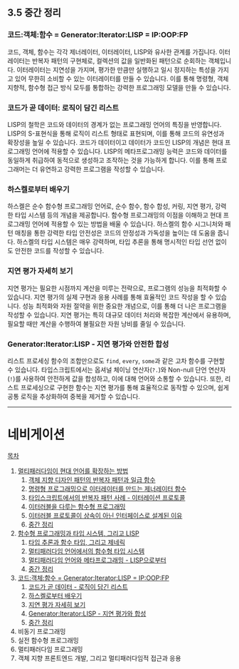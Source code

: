 ## 3.5 중간 정리

### 코드:객체:함수 = Generator:Iterator:LISP = IP:OOP:FP

코드, 객체, 함수는 각각 제너레이터, 이터레이터, LISP와 유사한 관계를 가집니다. 이터레이터는 반복자 패턴의 구현체로, 컬렉션의 값을 일반화된 패턴으로 순회하는 객체입니다. 이터레이터는 지연성을 가지며, 평가한 만큼만 실행하고 일시 정지하는 특성을 가지고 있어 무한히 소비할 수 있는 이터레이터를 만들 수 있습니다. 이를 통해 명령형, 객체 지향적, 함수형 접근 방식 모두를 통합하는 강력한 프로그래밍 모델을 만들 수 있습니다.

### 코드가 곧 데이터: 로직이 담긴 리스트

LISP의 철학은 코드와 데이터의 경계가 없는 프로그래밍 언어의 특징을 반영합니다. LISP의 S-표현식을 통해 로직이 리스트 형태로 표현되며, 이를 통해 코드의 유연성과 확장성을 높일 수 있습니다. 코드가 데이터이고 데이터가 코드인 LISP의 개념은 현대 프로그래밍 언어에 적용할 수 있습니다. LISP의 메타프로그래밍 능력은 코드와 데이터를 동일하게 취급하여 동적으로 생성하고 조작하는 것을 가능하게 합니다. 이를 통해 프로그래머는 더 유연하고 강력한 프로그램을 작성할 수 있습니다.

### 하스켈로부터 배우기

하스켈은 순수 함수형 프로그래밍 언어로, 순수 함수, 함수 합성, 커링, 지연 평가, 강력한 타입 시스템 등의 개념을 제공합니다. 함수형 프로그래밍의 이점을 이해하고 현대 프로그래밍 언어에 적용할 수 있는 방법을 배울 수 있습니다. 하스켈의 함수 시그니처와 패턴 매칭을 통한 강력한 타입 안전성은 코드의 안정성과 가독성을 높이는 데 도움을 줍니다. 하스켈의 타입 시스템은 매우 강력하며, 타입 추론을 통해 명시적인 타입 선언 없이도 안전한 코드를 작성할 수 있습니다.

### 지연 평가 자세히 보기

지연 평가는 필요한 시점까지 계산을 미루는 전략으로, 프로그램의 성능을 최적화할 수 있습니다. 지연 평가의 실제 구현과 응용 사례를 통해 효율적인 코드 작성을 할 수 있습니다. 성능 최적화와 자원 절약을 위한 중요한 개념으로, 이를 통해 더 나은 프로그램을 작성할 수 있습니다. 지연 평가는 특히 대규모 데이터 처리와 복잡한 계산에서 유용하며, 필요할 때만 계산을 수행하여 불필요한 자원 낭비를 줄일 수 있습니다.

### Generator:Iterator:LISP - 지연 평가와 안전한 합성

리스트 프로세싱 함수의 조합만으로도 `find`, `every`, `some`과 같은 고차 함수를 구현할 수 있습니다. 타입스크립트에서는 옵셔널 체이닝 연산자(`?.`)와 Non-null 단언 연산자(`!`)를 사용하여 안전하게 값을 합성하고, 이에 대해 언어와 소통할 수 있습니다. 또한, 리스트 프로세싱으로 구현한 함수는 지연 평가를 통해 효율적으로 동작할 수 있으며, 쉽게 공통 로직을 추상화하여 중복을 제거할 수 있습니다.

---

# 네비게이션

[목차](README.md)

1. [멀티패러다임이 현대 언어를 확장하는 방법](1.0-멀티패러다임이-현대-언어를-확장하는-방법.md)
   1. [객체 지향 디자인 패턴의 반복자 패턴과 일급 함수](1.1-객체-지향-디자인-패턴의-반복자-패턴과-일급-함수.md)
   2. [명령형 프로그래밍으로 이터레이터를 만드는 제너레이터 함수](1.2-명령형-프로그래밍으로-이터레이터를-만드는-제너레이터-함수.md)
   3. [타입스크립트에서의 반복자 패턴 사례 - 이터레이션 프로토콜](1.3-타입스크립트에서의-반복자-패턴-사례---이터레이션-프로토콜.md)
   4. [이터러블을 다루는 함수형 프로그래밍](1.4-이터러블을-다루는-함수형-프로그래밍.md)
   5. [이터러블 프로토콜이 상속이 아닌 인터페이스로 설계된 이유](1.5-이터러블-프로토콜이-상속이-아닌-인터페이스로-설계된-이유.md)
   6. [중간 정리](1.6-중간-정리.md)
2. [함수형 프로그래밍과 타입 시스템, 그리고 LISP](2.0-함수형-프로그래밍과-타입-시스템,-그리고-LISP.md)
   1. [타입 추론과 함수 타입, 그리고 제네릭](2.1-타입-추론과-함수-타입,-그리고-제네릭.md)
   2. [멀티패러다임 언어에서의 함수형 타입 시스템](2.2-멀티패러다임-언어에서의-함수형-타입-시스템.md)
   3. [멀티패러다임 언어와 메타프로그래밍 - LISP으로부터](2.3-멀티패러다임-언어와-메타프로그래밍---LISP으로부터.md)
   4. [중간 정리](2.4-중간-정리.md)
3. [코드:객체:함수 = Generator:Iterator:LISP = IP:OOP:FP](3.0-코드%3A객체%3A함수-=-Generator%3AIterator%3ALISP-=-IP%3AOOP%3AFP.md)
   1. [코드가 곧 데이터 - 로직이 담긴 리스트](3.1-코드가-곧-데이터---로직이-담긴-리스트.md)
   2. [하스켈로부터 배우기](3.2-하스켈로부터-배우기.md)
   3. [지연 평가 자세히 보기](3.3-지연-평가-자세히-보기.md)
   4. [Generator:Iterator:LISP - 지연 평가와 합성](3.4-Generator%3AIterator%3ALISP---지연-평가와-합성.md)
   5. [중간 정리](3.5-중간-정리.md)
4. 비동기 프로그래밍
5. 실전 함수형 프로그래밍
6. 멀티패러다임 프로그래밍
7. 객체 지향 프론트엔드 개발, 그리고 멀티패러다임적 접근과 응용